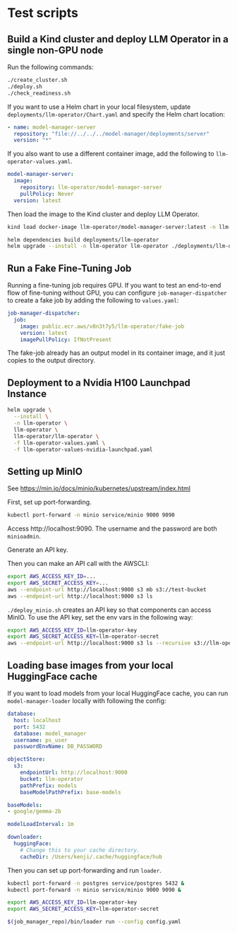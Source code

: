 # Test scripts

## Build a Kind cluster and deploy LLM Operator in a single non-GPU node

Run the following commands:

```bash
./create_cluster.sh
./deploy.sh
./check_readiness.sh
```

If you want to use a Helm chart in your local filesystem, update `deployments/llm-operator/Chart.yaml`
and specify the Helm chart location:

```yaml
- name: model-manager-server
  repository: "file://../../../model-manager/deployments/server"
  version: "*"
```

If you also want to use a different container image, add the following to `llm-operator-values.yaml`.

```yaml
model-manager-server:
  image:
    repository: llm-operator/model-manager-server
    pullPolicy: Never
  version: latest
```

Then load the image to the Kind cluster and deploy LLM Operator.

```bash
kind load docker-image llm-operator/model-manager-server:latest -n llm-operator-demo

helm dependencies build deployments/llm-operator
helm upgrade --install -n llm-operator llm-operator ./deployments/llm-operator  -f hack/llm-operator-values.yaml
```

## Run a Fake Fine-Tuning Job

Running a fine-tuning job requires GPU. If you want to test an end-to-end flow of fine-tuning without GPU, you can configure
`job-manager-dispatcher` to create a fake job by adding the following to `values.yaml`:

```yaml
job-manager-dispatcher:
  job:
    image: public.ecr.aws/v8n3t7y5/llm-operator/fake-job
    version: latest
    imagePullPolicy: IfNotPresent
```

The fake-job already has an output model in its container image, and it just copies to the output directory.

## Deployment to a Nvidia H100 Launchpad Instance

```bash
helm upgrade \
  --install \
  -n llm-operator \
  llm-operator \
  llm-operator/llm-operator \
  -f llm-operator-values.yaml \
  -f llm-operator-values-nvidia-launchpad.yaml
```

## Setting up MinIO

See https://min.io/docs/minio/kubernetes/upstream/index.html

First, set up port-forwarding.

```bash
kubectl port-forward -n minio service/minio 9000 9090
```

Access http://localhost:9090. The username and the password are both `minioadmin`.

Generate an API key.

Then you can make an API call with the AWSCLI:

```bash
export AWS_ACCESS_KEY_ID=...
export AWS_SECRET_ACCESS_KEY=...
aws --endpoint-url http://localhost:9000 s3 mb s3://test-bucket
aws --endpoint-url http://localhost:9000 s3 ls
```

`./deploy_minio.sh` creates an API key so that components can access MinIO. To use the API key,
set the env vars in the following way:

```bash
export AWS_ACCESS_KEY_ID=llm-operator-key
export AWS_SECRET_ACCESS_KEY=llm-operator-secret
aws --endpoint-url http://localhost:9000 s3 ls --recursive s3://llm-operator
```

## Loading base images from your local HuggingFace cache

If you want to load models from your local HuggingFace cache, you can run `model-manager-loader` locally with
following the config:

```yaml
database:
  host: localhost
  port: 5432
  database: model_manager
  username: ps_user
  passwordEnvName: DB_PASSWORD

objectStore:
  s3:
    endpointUrl: http://localhost:9000
    bucket: llm-operator
    pathPrefix: models
    baseModelPathPrefix: base-models

baseModels:
- google/gemma-2b

modelLoadInterval: 1m

downloader:
  huggingFace:
    # Change this to your cache directory.
    cacheDir: /Users/kenji/.cache/huggingface/hub
```

Then you can set up port-forwarding and run `loader`.

```bash
kubectl port-forward -n postgres service/postgres 5432 &
kubectl port-forward -n minio service/minio 9000 9090 &

export AWS_ACCESS_KEY_ID=llm-operator-key
export AWS_SECRET_ACCESS_KEY=llm-operator-secret

$(job_manager_repo)/bin/loader run --config config.yaml
```
